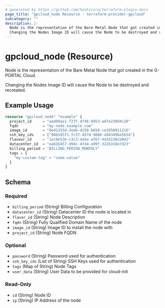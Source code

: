```yaml
---
# generated by https://github.com/hashicorp/terraform-plugin-docs
page_title: "gpcloud_node Resource - terraform-provider-gpcloud"
subcategory: ""
description: |-
  Node is the representation of the Bare Metal Node that got created in the G-PORTAL Cloud.
  Changing the Nodes Image ID will cause the Node to be destroyed and recreated.
---
```


# gpcloud_node (Resource)

Node is the representation of the Bare Metal Node that got created in the G-PORTAL Cloud.

Changing the Nodes Image ID will cause the Node to be destroyed and recreated.

## Example Usage

```terraform
resource "gpcloud_node" "example" {
  project_id     = "aad60ae1-f27f-4f46-9d53-a87e230d4c28"
  fqdn           = "my-node.example.com"
  image_id       = "8e41255d-2ee6-4258-b658-ce3558911216"
  ssh_key_ids    = ["90b5d5f1-fc37-457d-9060-a94349be5b5d"]
  flavour_id     = "1ec0e53e-c3c3-4a5e-af67-4d2d138cb042"
  datacenter_id  = "ea616457-d94c-4f44-a99f-3226310e7d23"
  billing_period = "BILLING_PERIOD_MONTHLY"
  tags = {
    "my-custom-tag" = "some-value"
  }
}
```

<!-- schema generated by tfplugindocs -->
## Schema

### Required

- `billing_period` (String) Billing Configuration
- `datacenter_id` (String) Datacenter ID the node is located in
- `flavor_id` (String) Node Description
- `fqdn` (String) Fully Qualified Domain Name of the node
- `image_id` (String) Image ID to install the node with
- `project_id` (String) Node FQDN

### Optional

- `password` (String) Password used for authentication
- `ssh_key_ids` (List of String) SSH Keys used for authentication
- `tags` (Map of String) Node Tags
- `user_data` (String) User Data to be provided for cloud-init

### Read-Only

- `id` (String) Node ID
- `ip` (String) IP Address of the node



